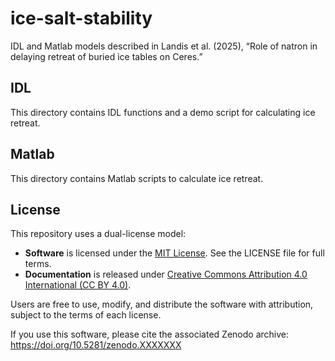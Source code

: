 # ice-salt-stability

IDL and Matlab models described in Landis et al. (2025), “Role of natron in delaying retreat of buried ice tables on Ceres.”

## IDL

This directory contains IDL functions and a demo script for calculating ice retreat.

## Matlab

This directory contains Matlab scripts to calculate ice retreat.

## License

This repository uses a dual-license model:

- **Software** is licensed under the [MIT License](https://opensource.org/licenses/MIT). See the LICENSE file for full terms.
- **Documentation** is released under [Creative Commons Attribution 4.0 International (CC BY 4.0)](https://creativecommons.org/licenses/by/4.0/).

Users are free to use, modify, and distribute the software with attribution, subject to the terms of each license.

If you use this software, please cite the associated Zenodo archive: https://doi.org/10.5281/zenodo.XXXXXXX
